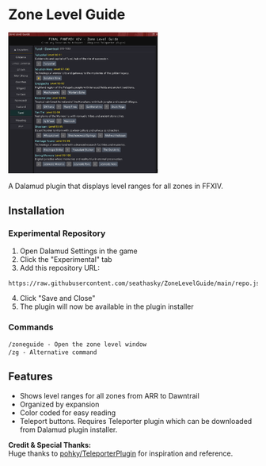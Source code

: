 # Zone Level Guide

<img src="https://raw.githubusercontent.com/seathasky/ZoneLevelGuide/refs/heads/main/Images/faveup.png" alt="Zone Level Guide" width="60%"/>


A Dalamud plugin that displays level ranges for all zones in FFXIV.<br>

## Installation

### Experimental Repository
1. Open Dalamud Settings in the game
2. Click the "Experimental" tab
3. Add this repository URL:
```
https://raw.githubusercontent.com/seathasky/ZoneLevelGuide/main/repo.json
```
4. Click "Save and Close"
5. The plugin will now be available in the plugin installer

### Commands
```
/zoneguide - Open the zone level window
/zg - Alternative command
```

## Features
- Shows level ranges for all zones from ARR to Dawntrail
- Organized by expansion
- Color coded for easy reading
- Teleport buttons. Requires Teleporter plugin which can be downloaded from Dalamud plugin installer.


**Credit & Special Thanks:**  
Huge thanks to [pohky/TeleporterPlugin](https://github.com/pohky/TeleporterPlugin) for inspiration and reference.
